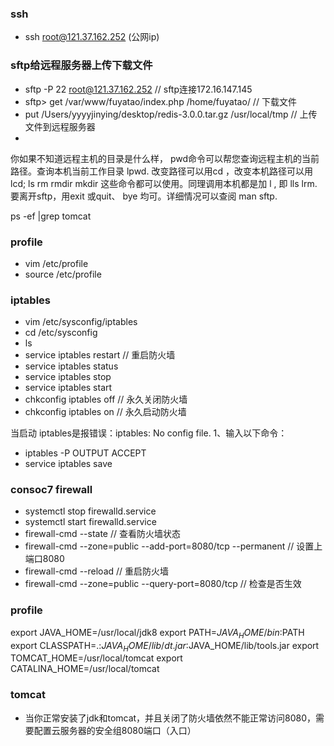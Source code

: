 ### ssh
- ssh root@121.37.162.252 (公网ip)
### sftp给远程服务器上传下载文件
- sftp -P 22 root@121.37.162.252  // sftp连接172.16.147.145
- sftp> get /var/www/fuyatao/index.php  /home/fuyatao/  // 下载文件
- put /Users/yyyyjinying/desktop/redis-3.0.0.tar.gz /usr/local/tmp // 上传文件到远程服务器
- 
你如果不知道远程主机的目录是什么样， pwd命令可以帮您查询远程主机的当前路径。查询本机当前工作目录 lpwd.
改变路径可以用cd ，改变本机路径可以用 lcd;
ls rm rmdir mkdir 这些命令都可以使用。同理调用本机都是加 l , 即 lls lrm.
要离开sftp，用exit 或quit、 bye 均可。详细情况可以查阅 man  sftp.

ps -ef |grep tomcat

### profile
- vim /etc/profile
- source /etc/profile
  
### iptables
- vim /etc/sysconfig/iptables
- cd /etc/sysconfig
- ls
- service iptables restart  // 重启防火墙
- service iptables status
- service iptables stop
- service iptables start
- chkconfig iptables off  //  永久关闭防火墙
- chkconfig iptables on  // 永久启动防火墙

当启动 iptables是报错误：iptables: No config file. 
1、输入以下命令：
 - iptables -P OUTPUT ACCEPT
 - service iptables save

### consoc7 firewall
- systemctl stop firewalld.service
- systemctl start firewalld.service
- firewall-cmd --state // 查看防火墙状态
- firewall-cmd --zone=public --add-port=8080/tcp --permanent // 设置上端口8080
- firewall-cmd --reload // 重启防火墙
- firewall-cmd --zone=public --query-port=8080/tcp  // 检查是否生效

### profile
export JAVA_HOME=/usr/local/jdk8
export PATH=$JAVA_HOME/bin:$PATH
export CLASSPATH=.:$JAVA_HOME/lib/dt.jar:$JAVA_HOME/lib/tools.jar
export TOMCAT_HOME=/usr/local/tomcat
export CATALINA_HOME=/usr/local/tomcat

### tomcat
- 当你正常安装了jdk和tomcat，并且关闭了防火墙依然不能正常访问8080，需要配置云服务器的安全组8080端口（入口）